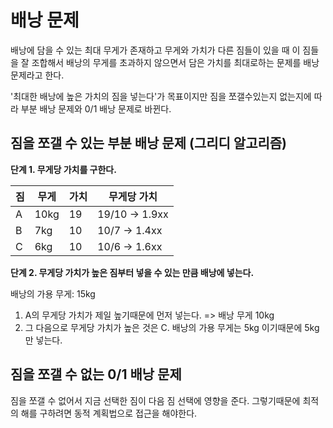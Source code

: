 # 배낭 문제 

배낭에 담을 수 있는 최대 무게가 존재하고 무게와 가치가 다른 짐들이 있을 때 이 짐들을 잘 조합해서 배낭의 무게를 초과하지 않으면서 담은 가치를 최대로하는 문제를 배낭 문제라고 한다. 
  

'최대한 배낭에 높은 가치의 짐을 넣는다'가 목표이지만 짐을 쪼갤수있는지 없는지에 따라 부분 배낭 문제와 0/1 배낭 문제로 바뀐다. 


## 짐을 쪼갤 수 있는 부분 배낭 문제 (그리디 알고리즘)

**단계 1. 무게당 가치를 구한다.**

|짐|무게|가치|무게당 가치|
|-|---|---|---|
|A|10kg|19|19/10 -> 1.9xx|
|B|7kg|10|10/7 -> 1.4xx|
|C|6kg|10|10/6 -> 1.6xx|

**단계 2. 무게당 가치가 높은 짐부터 넣을 수 있는 만큼 배낭에 넣는다.**

배낭의 가용 무게: 15kg

1. A의 무게당 가치가 제일 높기때문에 먼저 넣는다. => 배낭 무게 10kg 
2. 그 다음으로 무게당 가치가 높은 것은 C. 배낭의 가용 무게는 5kg 이기때문에 5kg만 넣는다. 


## 짐을 쪼갤 수 없는 0/1 배낭 문제 
짐을 쪼갤 수 없어서 지금 선택한 짐이 다음 짐 선택에 영향을 준다. 그렇기때문에 최적의 해를 구하려면 동적 계획법으로 접근을 해야한다. 
